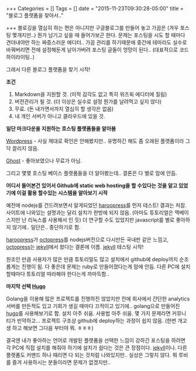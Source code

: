 +++
Categories = []
Tags = []
date = "2015-11-23T09:30:28-05:00"
title = "블로그 플랫폼을 찾아서.."

+++
블로깅을 열심히 하는 편은 아니지만 구글블로그를 만들어 놓고 가끔은 (겨우 포스팅 몇개지만..) 뭔가 남기고 싶을 때 들어가보곤 한다. 문제는 포스팅을 시도 할 때마다 견뎌내야만 하는 짜증스러운 에디터.. 가끔 관리를 하기때문에 중간에 테마라도 실수로 바꿔버리면 전에 설정해둔게 날아가버려 포스팅 글들이 엉망이 된다.. (대표적으로 코드 하이라이팅..)

그래서 다른 블로그 플랫폼을 찾기 시작!

**조건**

1. Markdown을 지원할 것. (미적 감각도 없고 특히 위즈윅 에디터에 질림)
2. 버전관리가 될 것. (더 이상은 실수로 설정 뭔가를 날려먹고 싶지 않다)
3. 무료. (돈 내가면서까지 열심히 할 생각은 없음)
4. 내 개인 서버가 아니고 클라우드에 있을 것.


**일단 마크다운을 지원하는 호스팅 플랫폼들을 알아봄**

[Wordpress](www.wordpress.com) - 사실 제대로 확인은 안해봤지만.. 유명하긴 해도 좀 오래된 플랫폼이라 그닥 끌리지 않음.

[Ghost](ghost.org) - 좋아보였으나 무료가 아님.

그리고 몇몇 호스팅 베이스 플랫폼들을 더 알아봤는데.. 결론은 다 별로 맘에 안듬.

**어디서 들어본건 있어서 Github에 static web hosting을 할 수있다는 것을 알고 있었기에 이걸 활용 할수있는 시스템을 알아보기 시작**

[haroopress]: http://haroopress.com
[octopress]: http://octopress.org
[jekyll]: https://jekyllrb.com

예전에 nodejs를 건드려보면서 알게되었던 [haroopress]를 먼저 테스트! 결과는 처참. 사이트에 나와있는 설명과는 달리 설치가 한방에 되지 않음. (아마도 튜토리얼은 맥베이스지만 난 리눅스를 사용해서 인 듯) 더 연구할 수도 있었지만 javascript를 별로 좋아하지 않기에.. 일단은.. 중단하기로 함.


[haroopress]가 [octopress]를 nodejs버전으로 다시만든 국내판 같은 느낌고, [octopress]는 [jekyll]에서 왔다는 결론에 이름. [jekyll] 테스팅 시작!

원조인 만큼 사용자가 많은 만큼 튜토리얼도 많고 설치에서 github에 deploy까지 순조롭게는 진행이 됨. 다 좋은데 문제는 ruby로 만들어졌다는게 맘에 안듬. 다른 PC에 설치할때마다 튜토리얼 따라해야 한다는게 까마득함..

[Hugo]: https://gohugo.io

**마지막 선택 [Hugo]**

Golang을 이용해 많은 프로젝트를 진행하진 않았지만 전에 회사에서 간단한 analytics 서버를 만든적도 있고 기회가 생길 때마다 끄적이고 있기에.. golang으로 만들어진 [hugo]를 사용해보기로 함. 설치 아주 쉬움. 사용법 아주 쉬움. 몇 가지 문제라면 커뮤니티가 빈약하고... 프로젝트 구조상 github에 deploy하는 과정이 쉽지 않음. (한번 개고생 하고 해보면 그다음 부터야 뭐. ㅎㅎㅎ)

결국엔 내가 좋아하는 언어로 개발된 플랫폼을 선택한 느낌이 강하긴 포스팅을 하려면 각 PC에 직접 설치를 해줘야 하기에 설치가 쉽다는 것은 큰 장점이다. [jekyll]이나. 다른 플랫폼도 커맨드 하나 때리면 다 되는 것처럼 나와있지만.. 실상은 그렇지 않다. 뭐 루비를 즐겨 사용하시는 분들이라면 문제가 없겠지만.. 